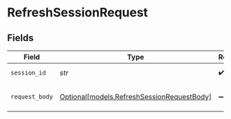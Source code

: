 # RefreshSessionRequest


## Fields

| Field                                                                                | Type                                                                                 | Required                                                                             | Description                                                                          |
| ------------------------------------------------------------------------------------ | ------------------------------------------------------------------------------------ | ------------------------------------------------------------------------------------ | ------------------------------------------------------------------------------------ |
| `session_id`                                                                         | *str*                                                                                | :heavy_check_mark:                                                                   | The ID of the session                                                                |
| `request_body`                                                                       | [Optional[models.RefreshSessionRequestBody]](../models/refreshsessionrequestbody.md) | :heavy_minus_sign:                                                                   | Refresh session parameters                                                           |